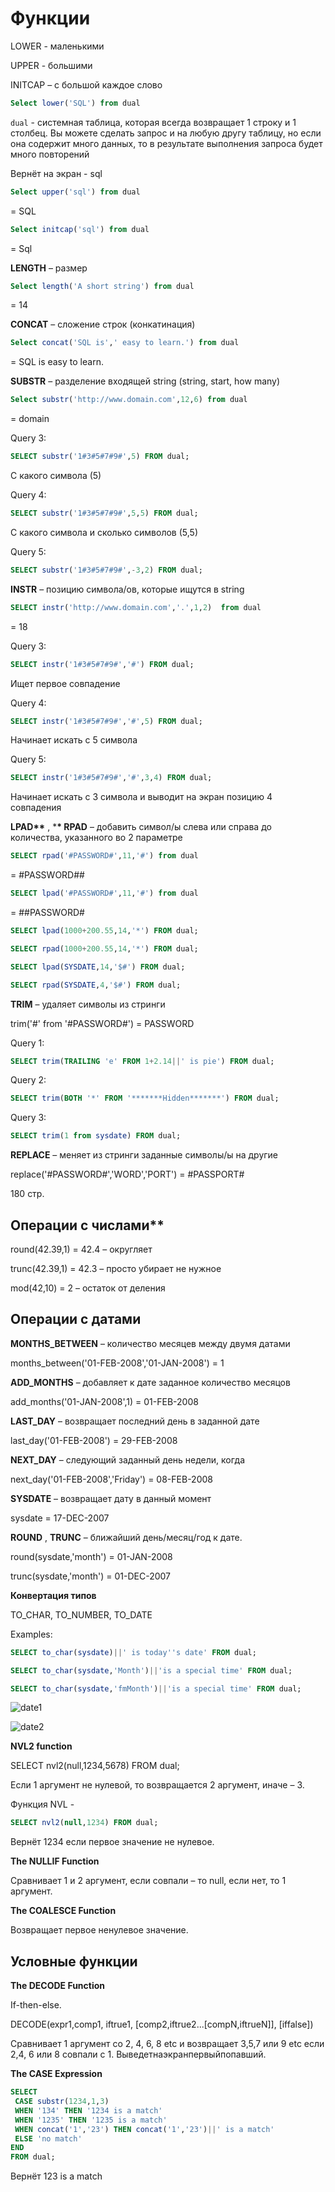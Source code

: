 # Функции

LOWER - маленькими

UPPER - большими

INITCAP – с большой каждое слово

```sql
Select lower('SQL') from dual
```

`dual` - системная таблица, которая всегда возвращает 1 строку и 1 столбец. Вы можете сделать запрос и на любую другу таблицу, но если она содержит много данных, то в результате выполнения запроса будет много повторений

Вернёт на экран - sql

```sql
Select upper('sql') from dual
```

= SQL

```sql
Select initcap('sql') from dual
```

= Sql

**LENGTH** – размер

```sql
Select length('A short string') from dual
```

= 14

**CONCAT** – сложение строк (конкатинация)

```sql
Select concat('SQL is',' easy to learn.') from dual
```

= SQL is easy to learn.

**SUBSTR** – разделение входящей string (string, start, how many)

```sql
Select substr('http://www.domain.com',12,6) from dual
```

= domain

Query 3:

```sql
SELECT substr('1#3#5#7#9#',5) FROM dual;
```

С какого символа (5)

Query 4:

```sql
SELECT substr('1#3#5#7#9#',5,5) FROM dual;
```

С какого символа и сколько символов (5,5)

Query 5:

```sql
SELECT substr('1#3#5#7#9#',-3,2) FROM dual;
```

**INSTR** – позицию символа/ов, которые ищутся в string

```sql
SELECT instr('http://www.domain.com','.',1,2)  from dual
```

= 18

Query 3:

```sql
SELECT instr('1#3#5#7#9#','#') FROM dual;
```

Ищет первое совпадение

Query 4:

```sql
SELECT instr('1#3#5#7#9#','#',5) FROM dual;
```

Начинает искать с 5 символа

Query 5:

```sql
SELECT instr('1#3#5#7#9#','#',3,4) FROM dual;
```

Начинает искать с 3 символа и выводит на экран позицию 4 совпадения

**LPAD\*\*** , \***\* RPAD** – добавить символ/ы слева или справа до количества, указанного во 2 параметре

```sql
SELECT rpad('#PASSWORD#',11,'#') from dual
```

= #PASSWORD##

```sql
SELECT lpad('#PASSWORD#',11,'#') from dual
```

= ##PASSWORD#

```sql
SELECT lpad(1000+200.55,14,'*') FROM dual;
```

```sql
SELECT rpad(1000+200.55,14,'*') FROM dual;
```

```sql
SELECT lpad(SYSDATE,14,'$#') FROM dual;
```

```sql
SELECT rpad(SYSDATE,4,'$#') FROM dual;
```

**TRIM** – удаляет символы из стринги

trim('#' from '#PASSWORD#') = PASSWORD

Query 1:

```sql
SELECT trim(TRAILING 'e' FROM 1+2.14||' is pie') FROM dual;
```

Query 2:

```sql
SELECT trim(BOTH '*' FROM '*******Hidden*******') FROM dual;
```

Query 3:

```sql
SELECT trim(1 from sysdate) FROM dual;
```

**REPLACE** – меняет из стринги заданные символы/ы на другие

replace('#PASSWORD#','WORD','PORT') = #PASSPORT#

180 стр.

## Операции с числами\*\*

round(42.39,1) = 42.4 – округляет

trunc(42.39,1) = 42.3 – просто убирает не нужное

mod(42,10) = 2 – остаток от деления

## Операции с датами

**MONTHS_BETWEEN** – количество месяцев между двумя датами

months_between('01-FEB-2008','01-JAN-2008') = 1

**ADD_MONTHS** – добавляет к дате заданное количество месяцов

add_months('01-JAN-2008',1) = 01-FEB-2008

**LAST_DAY** – возвращает последний день в заданной дате

last_day('01-FEB-2008') = 29-FEB-2008

**NEXT_DAY** – следующий заданный день недели, когда

next_day('01-FEB-2008','Friday') = 08-FEB-2008

**SYSDATE** – возвращает дату в данный момент

sysdate = 17-DEC-2007

**ROUND** , **TRUNC** – ближайший день/месяц/год к дате.

round(sysdate,'month') = 01-JAN-2008

trunc(sysdate,'month') = 01-DEC-2007

**Конвертация типов**

TO_CHAR, TO_NUMBER, TO_DATE

Examples:

```sql
SELECT to_char(sysdate)||' is today''s date' FROM dual;
```

```sql
SELECT to_char(sysdate,'Month')||'is a special time' FROM dual;
```

```sql
SELECT to_char(sysdate,'fmMonth')||'is a special time' FROM dual;
```

![date1](./img/date1.png)

![date2](./img/date2.png)

**NVL2 function**

SELECT nvl2(null,1234,5678) FROM dual;

Если 1 аргумент не нулевой, то возвращается 2 аргумент, иначе – 3.

Функция NVL -

```sql
SELECT nvl2(null,1234) FROM dual;
```

Вернёт 1234 если первое значение не нулевое.

**The NULLIF Function**

Сравнивает 1 и 2 аргумент, если совпали – то null, если нет, то 1 аргумент.

**The COALESCE Function**

Возвращает первое ненулевое значение.

## Условные функции

**The DECODE Function**

If-then-else.

DECODE(expr1,comp1, iftrue1, [comp2,iftrue2...[compN,iftrueN]], [iffalse])

Сравнивает 1 аргумент со 2, 4, 6, 8 etc и возвращает 3,5,7 или 9 etc если 2,4, 6 или 8 совпали с 1. Выведетнаэкранпервыйпопавший.

**The CASE Expression**

```sql
SELECT
 CASE substr(1234,1,3)
 WHEN '134' THEN '1234 is a match'
 WHEN '1235' THEN '1235 is a match'
 WHEN concat('1','23') THEN concat('1','23')||' is a match'
 ELSE 'no match'
END
FROM dual;
```

Вернёт 123 is a match
